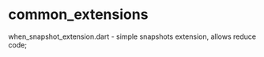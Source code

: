 # common_extensions

when_snapshot_extension.dart - simple snapshots extension, allows reduce code; 
